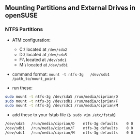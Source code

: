 ## Mounting Partitions and External Drives in openSUSE

### NTFS Partitions

- ATM configuration:
    - C:\ located at ```/dev/sda2```
    - D:\ located at ```/dev/sda5```
    - F:\ located at ```/dev/sdc1```
    - M:\ located at ```/dev/sdb1```

- command format: ```mount -t ntfs-3g   /dev/sdb1   /path_to/mount_point```
- run these:

```bash
sudo mount -t ntfs-3g /dev/sda5 /run/media/ciprian/D
sudo mount -t ntfs-3g /dev/sdb1 /run/media/ciprian/F
sudo mount -t ntfs-3g /dev/sdc1 /run/media/ciprian/M
```

- add these to your fstab file (```$ sudo vim /etc/fstab```)

```bash
/dev/sda5   /run/media/ciprian/D    ntfs-3g defaults    0 0
/dev/sdb1   /run/media/ciprian/F    ntfs-3g defaults    0 0
/dev/sdc1   /run/media/ciprian/M    ntfs-3g defaults    0 0
```

